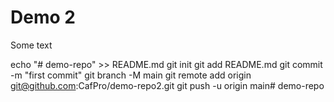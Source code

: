 # Demo 2

Some text

echo "# demo-repo" >> README.md
git init
git add README.md
git commit -m "first commit"
git branch -M main
git remote add origin git@github.com:CafPro/demo-repo2.git
git push -u origin main# demo-repo
